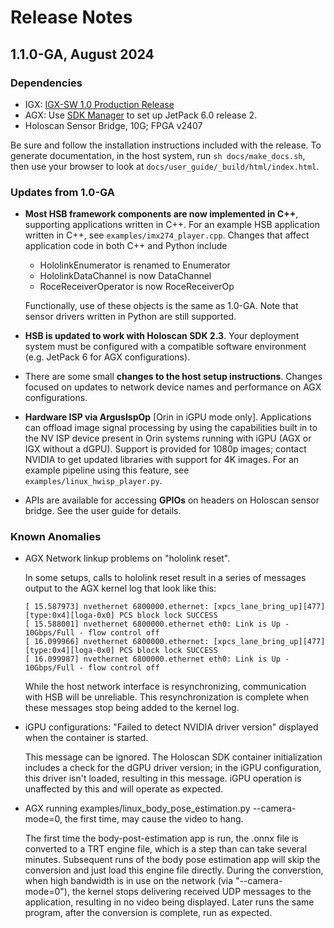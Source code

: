 # Release Notes

## 1.1.0-GA, August 2024

### Dependencies

- IGX: [IGX-SW 1.0 Production Release](https://developer.nvidia.com/igx-downloads)
- AGX: Use [SDK Manager](https://developer.nvidia.com/sdk-manager) to set up JetPack 6.0
  release 2.
- Holoscan Sensor Bridge, 10G; FPGA v2407

Be sure and follow the installation instructions included with the release. To generate
documentation, in the host system, run `sh docs/make_docs.sh`, then use your browser to
look at `docs/user_guide/_build/html/index.html`.

### Updates from 1.0-GA

- **Most HSB framework components are now implemented in C++**, supporting applications
  written in C++. For an example HSB application written in C++, see
  `examples/imx274_player.cpp`. Changes that affect application code in both C++ and
  Python include

  - HololinkEnumerator is renamed to Enumerator
  - HololinkDataChannel is now DataChannel
  - RoceReceiverOperator is now RoceReceiverOp

  Functionally, use of these objects is the same as 1.0-GA. Note that sensor drivers
  written in Python are still supported.

- **HSB is updated to work with Holoscan SDK 2.3**. Your deployment system must be
  configured with a compatible software environment (e.g. JetPack 6 for AGX
  configurations).

- There are some small **changes to the host setup instructions**. Changes focused on
  updates to network device names and performance on AGX configurations.

- **Hardware ISP via ArgusIspOp** \[Orin in iGPU mode only\]. Applications can offload
  image signal processing by using the capabilities built in to the NV ISP device
  present in Orin systems running with iGPU (AGX or IGX without a dGPU). Support is
  provided for 1080p images; contact NVIDIA to get updated libraries with support for 4K
  images. For an example pipeline using this feature, see
  `examples/linux_hwisp_player.py`.

- APIs are available for accessing **GPIOs** on headers on Holoscan sensor bridge. See
  the user guide for details.

### Known Anomalies

- AGX Network linkup problems on "hololink reset".

  In some setups, calls to hololink reset result in a series of messages output to the
  AGX kernel log that look like this:

  ```none
  [ 15.587973] nvethernet 6800000.ethernet: [xpcs_lane_bring_up][477][type:0x4][loga-0x0] PCS block lock SUCCESS
  [ 15.588001] nvethernet 6800000.ethernet eth0: Link is Up - 10Gbps/Full - flow control off
  [ 16.099966] nvethernet 6800000.ethernet: [xpcs_lane_bring_up][477][type:0x4][loga-0x0] PCS block lock SUCCESS
  [ 16.099987] nvethernet 6800000.ethernet eth0: Link is Up - 10Gbps/Full - flow control off
  ```

  While the host network interface is resynchronizing, communication with HSB will be
  unreliable. This resynchronization is complete when these messages stop being added to
  the kernel log.

- iGPU configurations: "Failed to detect NVIDIA driver version" displayed when the
  container is started.

  This message can be ignored. The Holoscan SDK container initialization includes a
  check for the dGPU driver version; in the iGPU configuration, this driver isn't
  loaded, resulting in this message. iGPU operation is unaffected by this and will
  operate as expected.

- AGX running examples/linux_body_pose_estimation.py --camera-mode=0, the first time,
  may cause the video to hang.

  The first time the body-post-estimation app is run, the .onnx file is converted to a
  TRT engine file, which is a step than can take several minutes. Subsequent runs of the
  body pose estimation app will skip the conversion and just load this engine file
  directly. During the converstion, when high bandwidth is in use on the network (via
  "--camera-mode=0"), the kernel stops delivering received UDP messages to the
  application, resulting in no video being displayed. Later runs the same program, after
  the conversion is complete, run as expected.
